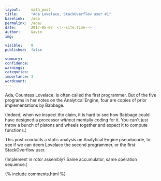 ```yaml
---
layout: 	math_post
title:  	"Ada Lovelace, StackOverflow user #1"
baselink:	/ada
permalink:	/ada/
date:   	2017-05-07  <!--site.time-->
author:		Gavin	
img:		

visible:	0
published: 	false

summary:	
confidence: 
warnings: 	
categories: 
importance: 3
wordcount: 		
---
```


Ada, Countess Lovelace, is often called the first programmer. But of the five programs in her notes on the Analytical Engine, four are copies of prior implementations by Babbage.

(Indeed, when we inspect the claim, it is hard to see how Babbage could have designed a processor <i>without</i> mentally coding for it. You can't just throw a bunch of pistons and wheels together and expect it to compute functions.)

This post conducts a static analysis on Analytical Engine pseudocode, to see if we can deem Lovelace the second programmer, or the first StackOverflow user.


(Implement in rotor assembly? Same accumulator, same operation sequence.)



{%  include comments.html %}